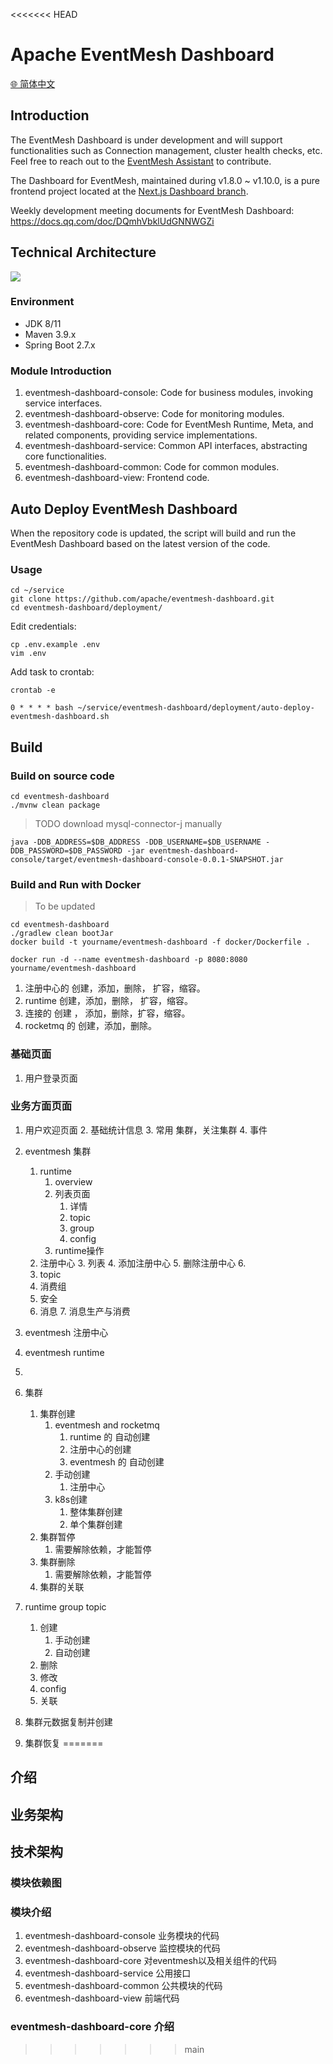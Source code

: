 <<<<<<< HEAD
# Apache EventMesh Dashboard

[🌐 简体中文](README.zh-CN.md)

## Introduction

The EventMesh Dashboard is under development and will support functionalities such as Connection management, cluster health checks, etc. Feel free to reach out to the [EventMesh Assistant](https://github.com/apache/eventmesh?tab=readme-ov-file#community) to contribute.

The Dashboard for EventMesh, maintained during v1.8.0 ~ v1.10.0, is a pure frontend project located at the [Next.js Dashboard branch](https://github.com/apache/eventmesh-dashboard/tree/nextjs-dashboard).

Weekly development meeting documents for EventMesh Dashboard: https://docs.qq.com/doc/DQmhVbklUdGNNWGZi

## Technical Architecture

![](https://github.com/apache/eventmesh/assets/34571087/f61103a8-e9a4-419f-ab42-ae99feb4f431)

### Environment

- JDK 8/11
- Maven 3.9.x
- Spring Boot 2.7.x

### Module Introduction

1. eventmesh-dashboard-console: Code for business modules, invoking service interfaces.
2. eventmesh-dashboard-observe: Code for monitoring modules.
3. eventmesh-dashboard-core: Code for EventMesh Runtime, Meta, and related components, providing service implementations.
4. eventmesh-dashboard-service: Common API interfaces, abstracting core functionalities.
5. eventmesh-dashboard-common: Code for common modules.
6. eventmesh-dashboard-view: Frontend code.

## Auto Deploy EventMesh Dashboard

When the repository code is updated, the script will build and run the EventMesh Dashboard based on the latest version of the code.

### Usage

```
cd ~/service
git clone https://github.com/apache/eventmesh-dashboard.git
cd eventmesh-dashboard/deployment/
```

Edit credentials:

```
cp .env.example .env
vim .env
```

Add task to crontab:

```
crontab -e
```

```
0 * * * * bash ~/service/eventmesh-dashboard/deployment/auto-deploy-eventmesh-dashboard.sh
```

## Build

### Build on source code

```
cd eventmesh-dashboard
./mvnw clean package
```

>TODO download mysql-connector-j manually

```
java -DDB_ADDRESS=$DB_ADDRESS -DDB_USERNAME=$DB_USERNAME -DDB_PASSWORD=$DB_PASSWORD -jar eventmesh-dashboard-console/target/eventmesh-dashboard-console-0.0.1-SNAPSHOT.jar
```

### Build and Run with Docker

>To be updated

```
cd eventmesh-dashboard
./gradlew clean bootJar
docker build -t yourname/eventmesh-dashboard -f docker/Dockerfile .
```

```
docker run -d --name eventmesh-dashboard -p 8080:8080 yourname/eventmesh-dashboard
```


1. 注册中心的 创建，添加，删除， 扩容，缩容。
2. runtime  创建，添加，删除， 扩容，缩容。
3. 连接的 创建 ， 添加，删除，扩容，缩容。
4. rocketmq 的 创建，添加，删除。

### 基础页面
1. 用户登录页面

### 业务方面页面
1. 用户欢迎页面
   2. 基础统计信息
   3. 常用 集群，关注集群
   4. 事件
2. eventmesh 集群
   1. runtime
      1. overview
      2. 列表页面
         1. 详情
         2. topic
         3. group
         4. config
      3. runtime操作
   2. 注册中心
      3. 列表
      4. 添加注册中心
      5. 删除注册中心
      6. 
   3. topic
   4. 消费组
   5. 安全
   6. 消息
      7. 消息生产与消费
3. eventmesh 注册中心
4. eventmesh runtime
5. 

5. 集群
   1. 集群创建
      1. eventmesh  and rocketmq
         1. runtime 的 自动创建
         2. 注册中心的创建
         3. eventmesh 的 自动创建
      2. 手动创建
         1. 注册中心
      3. k8s创建
         1. 整体集群创建
         2. 单个集群创建
   2. 集群暂停
      1. 需要解除依赖，才能暂停
   3. 集群删除
      1. 需要解除依赖，才能暂停
   4. 集群的关联
6. runtime group topic
   1. 创建
      1. 手动创建
      2. 自动创建
   2. 删除
   3. 修改
   4. config
   5. 关联
7. 集群元数据复制并创建
8. 集群恢复
=======


## 介绍


## 业务架构


## 技术架构


### 模块依赖图

### 模块介绍

1. eventmesh-dashboard-console  业务模块的代码
2. eventmesh-dashboard-observe  监控模块的代码
3. eventmesh-dashboard-core     对eventmesh以及相关组件的代码
4. eventmesh-dashboard-service  公用接口
5. eventmesh-dashboard-common   公共模块的代码
6. eventmesh-dashboard-view     前端代码


### eventmesh-dashboard-core 介绍
>>>>>>> main
